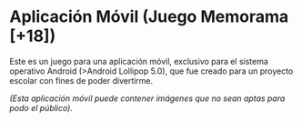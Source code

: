 # Aplicación Móvil (Juego Memorama [+18])
Este es un juego para una aplicación móvil, exclusivo para el sistema operativo Android (>Android Lollipop 5.0), que fue creado para un proyecto escolar con fines de poder divertirme.

*(Esta aplicación móvil puede contener imágenes que no sean aptas para podo el público).*

